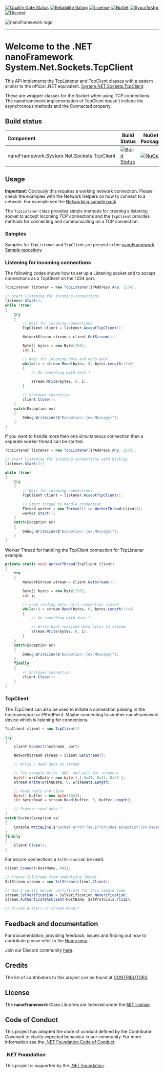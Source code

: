 [![Quality Gate Status](https://sonarcloud.io/api/project_badges/measure?project=nanoframework_System.Net.Sockets.TcpClient&metric=alert_status)](https://sonarcloud.io/dashboard?id=nanoframework_System.Net.Sockets.TcpClient) [![Reliability Rating](https://sonarcloud.io/api/project_badges/measure?project=nanoframework_System.Net.Sockets.TcpClient&metric=reliability_rating)](https://sonarcloud.io/dashboard?id=nanoframework_System.Net.Sockets.TcpClient) [![License](https://img.shields.io/badge/License-MIT-blue.svg)](LICENSE) [![NuGet](https://img.shields.io/nuget/dt/nanoFramework.System.Net.Sockets.TcpClient.svg?label=NuGet&style=flat&logo=nuget)](https://www.nuget.org/packages/nanoFramework.System.Net.Sockets.TcpClient/) [![#yourfirstpr](https://img.shields.io/badge/first--timers--only-friendly-blue.svg)](https://github.com/nanoframework/Home/blob/main/CONTRIBUTING.md) [![Discord](https://img.shields.io/discord/478725473862549535.svg?logo=discord&logoColor=white&label=Discord&color=7289DA)](https://discord.gg/gCyBu8T)

![nanoFramework logo](https://raw.githubusercontent.com/nanoframework/Home/main/resources/logo/nanoFramework-repo-logo.png)

-----

# Welcome to the .NET **nanoFramework** System.Net.Sockets.TcpClient

This API implements the TcpListener and TcpClient classes with a pattern similar to the official .NET equivalent. [System.NET.Sockets.TcpClient](https://docs.microsoft.com/en-us/dotnet/api/system.net.sockets.TcpClient).

These are wrapper classes for the Socket when using TCP connections.
The nanoframework implementation of TcpClient doesn't include the asynchronous methods and the Connected property.

## Build status

| Component | Build Status | NuGet Package |
|:-|---|---|
| nanoFramework.System.Net.Sockets.TcpClient | [![Build Status](https://dev.azure.com/nanoframework/System.Net.Sockets.TcpClient/_apis/build/status/System.Net.Sockets.TcpClient?repoName=nanoframework%2FSystem.Net.Sockets.TcpClient&branchName=main)](https://dev.azure.com/nanoframework/System.Net.Sockets.TcpClient/_build/latest?definitionId=93&repoName=nanoframework%2FSystem.Net.Sockets.TcpClient&branchName=main) | [![NuGet](https://img.shields.io/nuget/v/nanoFramework.System.Net.Sockets.TcpClient.svg?label=NuGet&style=flat&logo=nuget)](https://www.nuget.org/packages/nanoFramework.System.Net.Sockets.TcpClient/) |

## Usage

**Important:** Obviously this requires a working network connection. Please check the examples with the Network Helpers on how to connect to a network. For example see the [Networking sample pack](https://github.com/nanoframework/Samples/tree/main/samples/Networking)

The `TcpListener` class provides simple methods for creating a listening socket to accept incoming TCP connections and the `TcpClient` provides methods for connecting and communicating on a TCP connection.

### Samples

Samples for `TcpListener` and `TcpClient` are present in the [nanoFramework Sample repository](https://github.com/nanoframework/Samples).

### Listening for incoming connections

The following codes shows how to set up a Listening socket and to accept connections as a TcpClient on the 1234 port.

```csharp
TcpListener listener = new TcpListener(IPAddress.Any, 1234);

// Start listening for incoming connections
listener.Start();
while (true)
{
    try
    {
        // Wait for incoming connections
        TcpClient client = listener.AcceptTcpClient();

        NetworkStream stream = client.GetStream();

        Byte[] bytes = new Byte[256];        
        int i;

        // Wait for incoming data and echo back
        while((i = stream.Read(bytes, 0, bytes.Length))!=0)
        {
            // Do something with data ?

            stream.Write(bytes, 0, i);
        }

        // Shutdown connection
        client.Close();
    }
    catch(Exception ex)
    {
        Debug.WriteLine($"Exception:-{ex.Message}");
    }
}
```

If you want to handle more then one simultaneous connection then a separate worker thread can be started.

```csharp
TcpListener listener = new TcpListener(IPAddress.Any, 1234);

// Start listening for incoming connections with backlog
listener.Start(2);

while (true)
{
    try
    {
        // Wait for incoming connections
        TcpClient client = listener.AcceptTcpClient();

        // Start thread to handle connection
        Thread worker = new Thread(() => WorkerThread(client));
        worker.Start();
    }
    catch(Exception ex)
    {
        Debug.WriteLine($"Exception:-{ex.Message}");
    }
}
```

Worker Thread for handling the TcpClient connection for TcpListener example.

```csharp
private static void WorkerThread(TcpClient client)
{
    try
    {
        NetworkStream stream = client.GetStream();

        Byte[] bytes = new Byte[256];        
        int i;

        // Loop reading data until connection closed
        while((i = stream.Read(bytes, 0, bytes.Length))!=0)
        {
            // Do something with data ?

            // Write back received data bytes to stream
            stream.Write(bytes, 0, i);
        }
    }
    catch(Exception ex)
    {
        Debug.WriteLine($"Exception:-{ex.Message}");
    }
    finally
    {
        // Shutdown connection
        client.Close();
    } 
}
```

### TcpClient

The TcpClient can also be used to initiate a connection passing in the hostname/port or IPEndPoint. 
Maybe connecting to another nanoFramework device which is listening for connections.  

```csharp
TcpClient client = new TcpClient()

try
{
    client.Connect(hostname, port)

    NetworkStream stream = client.GetStream();

    // Write / Read data on stream

    // for example Write 'ABC' and wait for response
    byte[] writeData = new byte[] { 0x41, 0x42, 0x43 };  
    stream.Write(writeData, 0, writeData.Length);

    // Read reply and close
    byte[] buffer = new byte[1024];
    int bytesRead = stream.Read(buffer, 0, buffer.Length);

    // Process read data ?
}
catch(SocketException sx)
{
    Console.WriteLine($"Socket error:{sx.ErrorCode} exception:{sx.Message}");
}
finally
{
    client.Close();
}
```

For secure connections a `SslStream` can be used.

```csharp
client.Connect(HostName, 443);

// Create SSlStream from underlying SOcket
SslStream stream = new SslStream(client.Client);

// Don't verify Server certificate for this sample code
stream.SslVerification = SslVerification.NoVerification;
stream.AuthenticateAsClient(HostName, SslProtocols.Tls12);

// stream.Write() or stream.Read()
```

## Feedback and documentation

For documentation, providing feedback, issues and finding out how to contribute please refer to the [Home repo](https://github.com/nanoframework/Home).

Join our Discord community [here](https://discord.gg/gCyBu8T).

## Credits

The list of contributors to this project can be found at [CONTRIBUTORS](https://github.com/nanoframework/Home/blob/main/CONTRIBUTORS.md).

## License

The **nanoFramework** Class Libraries are licensed under the [MIT license](LICENSE.md).

## Code of Conduct

This project has adopted the code of conduct defined by the Contributor Covenant to clarify expected behaviour in our community.
For more information see the [.NET Foundation Code of Conduct](https://dotnetfoundation.org/code-of-conduct).

### .NET Foundation

This project is supported by the [.NET Foundation](https://dotnetfoundation.org).

